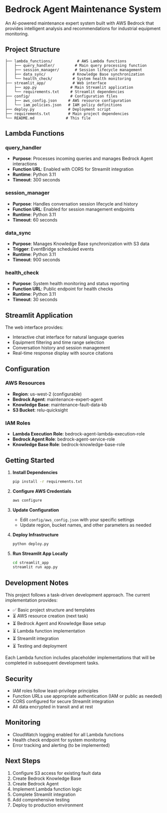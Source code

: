 # Bedrock Agent Maintenance System

An AI-powered maintenance expert system built with AWS Bedrock that provides intelligent analysis and recommendations for industrial equipment monitoring.

## Project Structure

```
├── lambda_functions/           # AWS Lambda functions
│   ├── query_handler/         # Main query processing function
│   ├── session_manager/       # Session lifecycle management
│   ├── data_sync/            # Knowledge Base synchronization
│   └── health_check/         # System health monitoring
├── streamlit_app/            # Web interface
│   ├── app.py               # Main Streamlit application
│   └── requirements.txt     # Streamlit dependencies
├── config/                  # Configuration files
│   ├── aws_config.json     # AWS resource configuration
│   └── iam_policies.json   # IAM policy definitions
├── deploy.py               # Deployment script
├── requirements.txt        # Main project dependencies
└── README.md              # This file
```

## Lambda Functions

### query_handler
- **Purpose**: Processes incoming queries and manages Bedrock Agent interactions
- **Function URL**: Enabled with CORS for Streamlit integration
- **Runtime**: Python 3.11
- **Timeout**: 300 seconds

### session_manager
- **Purpose**: Handles conversation session lifecycle and history
- **Function URL**: Enabled for session management endpoints
- **Runtime**: Python 3.11
- **Timeout**: 60 seconds

### data_sync
- **Purpose**: Manages Knowledge Base synchronization with S3 data
- **Trigger**: EventBridge scheduled events
- **Runtime**: Python 3.11
- **Timeout**: 900 seconds

### health_check
- **Purpose**: System health monitoring and status reporting
- **Function URL**: Public endpoint for health checks
- **Runtime**: Python 3.11
- **Timeout**: 30 seconds

## Streamlit Application

The web interface provides:
- Interactive chat interface for natural language queries
- Equipment filtering and time range selection
- Conversation history and session management
- Real-time response display with source citations

## Configuration

### AWS Resources
- **Region**: us-west-2 (configurable)
- **Bedrock Agent**: maintenance-expert-agent
- **Knowledge Base**: maintenance-fault-data-kb
- **S3 Bucket**: relu-quicksight

### IAM Roles
- **Lambda Execution Role**: bedrock-agent-lambda-execution-role
- **Bedrock Agent Role**: bedrock-agent-service-role
- **Knowledge Base Role**: bedrock-knowledge-base-role

## Getting Started

1. **Install Dependencies**
   ```bash
   pip install -r requirements.txt
   ```

2. **Configure AWS Credentials**
   ```bash
   aws configure
   ```

3. **Update Configuration**
   - Edit `config/aws_config.json` with your specific settings
   - Update region, bucket names, and other parameters as needed

4. **Deploy Infrastructure**
   ```bash
   python deploy.py
   ```

5. **Run Streamlit App Locally**
   ```bash
   cd streamlit_app
   streamlit run app.py
   ```

## Development Notes

This project follows a task-driven development approach. The current implementation provides:

- ✅ Basic project structure and templates
- ⏳ AWS resource creation (next task)
- ⏳ Bedrock Agent and Knowledge Base setup
- ⏳ Lambda function implementation
- ⏳ Streamlit integration
- ⏳ Testing and deployment

Each Lambda function includes placeholder implementations that will be completed in subsequent development tasks.

## Security

- IAM roles follow least-privilege principles
- Function URLs use appropriate authentication (IAM or public as needed)
- CORS configured for secure Streamlit integration
- All data encrypted in transit and at rest

## Monitoring

- CloudWatch logging enabled for all Lambda functions
- Health check endpoint for system monitoring
- Error tracking and alerting (to be implemented)

## Next Steps

1. Configure S3 access for existing fault data
2. Create Bedrock Knowledge Base
3. Create Bedrock Agent
4. Implement Lambda function logic
5. Complete Streamlit integration
6. Add comprehensive testing
7. Deploy to production environment